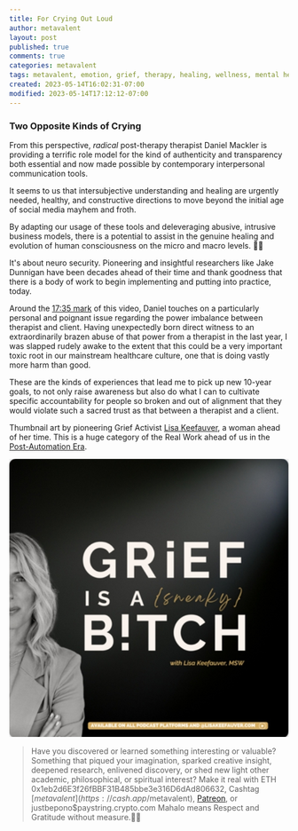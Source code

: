 ```yaml
---
title: For Crying Out Loud
author: metavalent
layout: post
published: true
comments: true
categories: metavalent
tags: metavalent, emotion, grief, therapy, healing, wellness, mental health
created: 2023-05-14T16:02:31-07:00
modified: 2023-05-14T17:12:12-07:00
---
```


### Two Opposite Kinds of Crying 

From this perspective, *radical* post-therapy therapist Daniel Mackler is providing a terrific role model for the kind of authenticity and transparency both essential and now made possible by contemporary interpersonal communication tools.

It seems to us that intersubjective understanding and healing are urgently needed, healthy, and constructive directions to move beyond the initial age of social media mayhem and froth.

By adapting our usage of these tools and deleveraging abusive, intrusive business models, there is a potential to assist in the genuine healing and evolution of human consciousness on the micro and macro levels. 🙏🏼

It's about neuro security. Pioneering and insightful researchers like Jake Dunnigan have been decades ahead of their time and thank goodness that there is a body of work to begin implementing and putting into practice, today.

Around the [17:35 mark](https://youtu.be/EgPySDBkkfw?t=17m35s) of this video, Daniel touches on a particularly personal and poignant issue regarding the power imbalance between therapist and client. Having unexpectedly born direct witness to an extraordinarily brazen abuse of that power from a therapist in the last year, I was slapped rudely awake to the extent that this could be a very important toxic root in our mainstream healthcare culture, one that is doing vastly more harm than good.

These are the kinds of experiences that lead me to pick up new 10-year goals, to not only raise awareness but also do what I can to cultivate specific accountability for people so broken and out of alignment that they would violate such a sacred trust as that between a therapist and a client.

Thumbnail art by pioneering Grief Activist [Lisa Keefauver](https://lisakeefauver.com/), a woman ahead of her time. This is a huge category of the Real Work ahead of us in the [Post-Automation Era](https://postautomationera.com).

<!-- YouTube Player
<iframe id="ytplayer" type="text/html" width="560" height="320"
  src="https://www.youtube.com/embed/oW8A6GDyIp8?autoplay=1"
  frameborder="0"></iframe>
-->

![Grief is a Sneaky Bitch](/assets/images/c2eaebbcd26eed95504fe41d365845a4.jpg "Grief is a Sneaky Bitch") 

<p></p>
<p></p>
<p></p>

> Have you discovered or learned something interesting or valuable? Something that piqued your imagination, sparked creative insight, deepened research, enlivened discovery, or shed new light other academic, philosophical, or spiritual interest? Make it real with ETH 0x1eb2d6E3f26fBBF31B485bbe3e316D6dAd806632, Cashtag [$metavalent](https://cash.app/$metavalent), [Patreon](https://patreon.com/metavalent), or justbepono$paystring.crypto.com Mahalo means Respect and Gratitude without measure.🙏🏼
